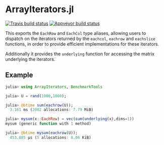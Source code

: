 # ArrayIterators.jl

[![Travis build status](https://travis-ci.org/simonbyrne/ArrayIterators.jl.svg?branch=master)](https://travis-ci.org/simonbyrne/ArrayIterators.jl)
[![Appveyor build status](https://ci.appveyor.com/api/projects/status/iy25a8lg6pk3wt34/branch/master?svg=true)](https://ci.appveyor.com/project/simonbyrne/arrayiterators-jl/branch/master)


This exports the `EachRow` and `EachCol` type aliases, allowing users to dispatch on the iterators returned by the `eachcol`, `eachrow` and `eachslice` functions, in order to provide efficient implementations for these iterators.

Additionally it provides the `underlying` function for accessing the matrix underlying the iterators.

## Example

```julia
julia> using ArrayIterators, BenchmarkTools

julia> U = rand(1000,1000);

julia> @btime sum(eachrow(U));
  3.161 ms (2002 allocations: 7.79 MiB)

julia> mysum(x::EachRow) = vec(sum(underlying(x),dims=1))
mysum (generic function with 1 method)

julia> @btime mysum(eachrow(U));
  453.885 μs (5 allocations: 8.06 KiB)
```
